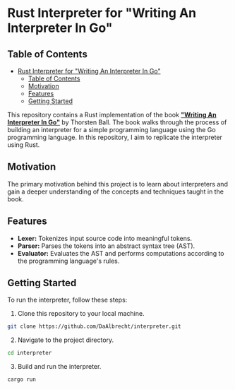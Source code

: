 # Rust Interpreter for "Writing An Interpreter In Go"

## Table of Contents

- [Rust Interpreter for "Writing An Interpreter In Go"](#rust-interpreter-for-writing-an-interpreter-in-go)
  - [Table of Contents](#table-of-contents)
  - [Motivation](#motivation)
  - [Features](#features)
  - [Getting Started](#getting-started)

This repository contains a Rust implementation of the book [**"Writing An Interpreter In Go"**](https://interpreterbook.com/) by Thorsten Ball. The book walks through the process of building an interpreter for a simple programming language using the Go programming language. In this repository, I aim to replicate the interpreter using Rust.

## Motivation

The primary motivation behind this project is to learn about interpreters and gain a deeper understanding of the concepts and techniques taught in the book.

## Features

- **Lexer:** Tokenizes input source code into meaningful tokens.
- **Parser:** Parses the tokens into an abstract syntax tree (AST).
- **Evaluator:** Evaluates the AST and performs computations according to the programming language's rules.

## Getting Started

To run the interpreter, follow these steps:

1. Clone this repository to your local machine.

```bash
git clone https://github.com/DaAlbrecht/interpreter.git
```
2. Navigate to the project directory.

```bash
cd interpreter
```

3. Build and run the interpreter.

```bash
cargo run
```

